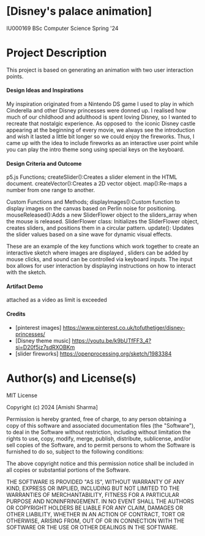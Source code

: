 # [Disney's palace animation]

IU000169 BSc Computer Science Spring '24

# Project Description
This project is based on generating an animation with two user interaction points.

#### Design Ideas and Inspirations

My inspiration originated from a Nintendo DS game I used to play in which Cinderella and other Disney princesses were donned up. I realised how much of our childhood and adulthood is spent loving Disney, so I wanted to recreate that nostalgic experience. As opposed to  the iconic Disney castle appearing at the beginning of every movie, we always see the introduction and wish it lasted a little bit longer so we could enjoy the fireworks. Thus, I came up with the idea to include fireworks as an interactive user point while you can play the intro theme song using special keys on the keyboard.

#### Design Criteria and Outcome
p5.js Functions;
createSlider():Creates a slider element in the HTML document.
createVector():Creates a 2D vector object.
map():Re-maps a number from one range to another.

Custom Functions and Methods;
displayImages():Custom function to display images on the canvas based on Perlin noise for positioning.
mouseReleased():Adds a new SliderFlower object to the sliders_array when the mouse is released.
SliderFlower class: Initializes the SliderFlower object, creates sliders, and positions them in a circular pattern.
update(): Updates the slider values based on a sine wave for dynamic visual effects.

These are an example of the key functions which work together to create an interactive sketch where images are displayed , sliders can be added by mouse clicks, and sound can be controlled via keyboard inputs. The input box allows for user interaction by displaying instructions on how to interact with the sketch.

#### Artifact Demo
attached as a video as limit is exceeded 


#### Credits
- [pinterest images]
  https://www.pinterest.co.uk/tofuthetiger/disney-princesses/
- [Disney theme music]
  https://youtu.be/k9bUTfFF3_4?si=D20f5jz7sdRXOBKm
- [slider fireworks]
https://openprocessing.org/sketch/1983384
  

# Author(s) and License(s)
MIT License

Copyright (c) 2024 [Amishi Sharma]

Permission is hereby granted, free of charge, to any person obtaining a copy
of this software and associated documentation files (the "Software"), to deal
in the Software without restriction, including without limitation the rights
to use, copy, modify, merge, publish, distribute, sublicense, and/or sell
copies of the Software, and to permit persons to whom the Software is
furnished to do so, subject to the following conditions:

The above copyright notice and this permission notice shall be included in all
copies or substantial portions of the Software.

THE SOFTWARE IS PROVIDED "AS IS", WITHOUT WARRANTY OF ANY KIND, EXPRESS OR
IMPLIED, INCLUDING BUT NOT LIMITED TO THE WARRANTIES OF MERCHANTABILITY,
FITNESS FOR A PARTICULAR PURPOSE AND NONINFRINGEMENT. IN NO EVENT SHALL THE
AUTHORS OR COPYRIGHT HOLDERS BE LIABLE FOR ANY CLAIM, DAMAGES OR OTHER
LIABILITY, WHETHER IN AN ACTION OF CONTRACT, TORT OR OTHERWISE, ARISING FROM,
OUT OF OR IN CONNECTION WITH THE SOFTWARE OR THE USE OR OTHER DEALINGS IN THE
SOFTWARE.

